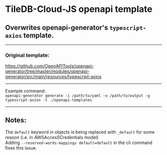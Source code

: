 # TileDB-Cloud-JS openapi template
## Overwrites openapi-generator's `typescript-axios` template.

---

### Original template:  
https://github.com/OpenAPITools/openapi-generator/tree/master/modules/openapi-generator/src/main/resources/typescript-axios

---

Example command:  
`openapi-generator generate -i /path/to/yaml -o /path/to/output -g typescript-axios -t ./openapi-templates`

---

## Notes:
The `default` keyword in objects is being replaced with `_default` for some reason (i.e. in AWSAccesSCredentials model)  
Adding `--reserved-words-mappings default=default` in the cli command fixes this issue.
